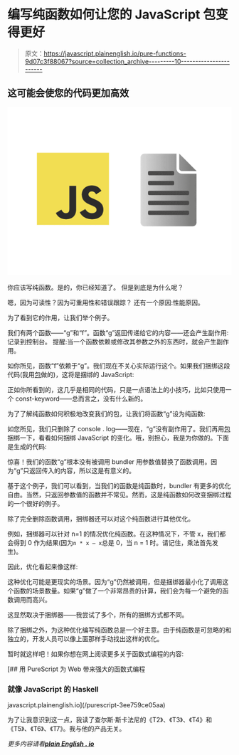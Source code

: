 # 编写纯函数如何让您的 JavaScript 包变得更好

> 原文：<https://javascript.plainenglish.io/pure-functions-9d07c3f88067?source=collection_archive---------10----------------------->

## 这可能会使您的代码更加高效

![](img/c31cca6ef9533895304d5d1dbea4df58.png)

你应该写纯函数。是的，你已经知道了。
但是到底是为什么呢？

嗯，因为可读性？因为可重用性和错误跟踪？
还有一个原因:性能原因。

为了看到它的作用，让我们举个例子。

我们有两个函数——“g”和“f”。函数“g”返回传递给它的内容——还会产生副作用:记录到控制台。
提醒:当一个函数依赖或修改其参数之外的东西时，就会产生副作用。

如你所见，函数“f”依赖于“g”。我们现在不关心实际运行这个。如果我们捆绑这段代码(我用[包](/parceljs-48a35df8b41a)做的)，这将是捆绑的 JavaScript:

正如你所看到的，这几乎是相同的代码，只是一点语法上的小技巧，比如只使用一个 const-keyword——总而言之，没有什么新的。

为了了解纯函数如何积极地改变我们的包，让我们将函数“g”设为纯函数:

如您所见，我们只删除了 console . log——现在，“g”没有副作用了。我们再用[包](/parceljs-48a35df8b41a)捆绑一下，看看如何捆绑 JavaScript 的变化。哦，别担心，我是为你做的。下面是生成的代码:

惊喜！我们的函数“g”根本没有被调用 bundler 用参数值替换了函数调用。因为“g”只返回传入的内容，所以这是有意义的。

基于这个例子，我们可以看到，当我们的函数是纯函数时，bundler 有更多的优化自由。当然，只返回参数值的函数并不常见。然而，这是纯函数如何改变捆绑过程的一个很好的例子。

除了完全删除函数调用，捆绑器还可以对这个纯函数进行其他优化。

例如，捆绑器可以针对 n=1 的情况优化纯函数。在这种情况下，不管 x，我们都会得到 0 作为结果(因为`n * x — x`总是 0，当 n = 1 时。请记住，乘法首先发生)。

因此，优化看起来像这样:

这种优化可能是更现实的场景。因为“g”仍然被调用，但是捆绑器最小化了调用这个函数的场景数量。如果“g”做了一个非常昂贵的计算，我们会为每一个避免的函数调用而高兴。

这显然取决于捆绑器——我尝试了多个，所有的捆绑方式都不同。

除了捆绑之外，为这种优化编写纯函数总是一个好主意。由于纯函数是可忽略的和独立的，开发人员可以像上面那样手动找出这样的优化。

暂时就这样吧！如果你想在网上阅读更多关于函数式编程的内容:

[](/purescript-3ee759ce05aa) [## 用 PureScript 为 Web 带来强大的函数式编程

### 就像 JavaScript 的 Haskell

javascript.plainenglish.io](/purescript-3ee759ce05aa) 

为了让我意识到这一点，我读了查尔斯·斯卡法尼的《T2》、《T3》、《T4》和《T5》、《T6》、《T7》。我与他的产品无关。

*更多内容请看*[***plain English . io***](http://plainenglish.io/)